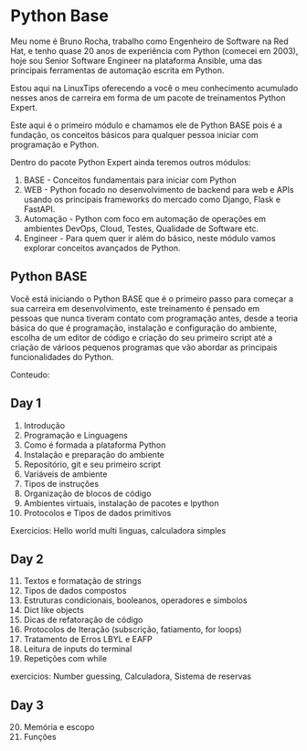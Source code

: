 # Python Base

Meu nome é Bruno Rocha, trabalho como Engenheiro de Software na Red Hat,
e tenho quase 20 anos de experiência com Python (comecei em 2003),
hoje sou Senior Software Engineer na plataforma Ansible, uma das principais
ferramentas de automação escrita em Python.

Estou aqui na LinuxTips oferecendo a você o meu conhecimento acumulado
nesses anos de carreira em forma de um pacote de treinamentos Python Expert.

Este aqui é o primeiro módulo e chamamos ele de Python BASE pois é a fundação,
os conceitos básicos para qualquer pessoa iniciar com programação e Python.

Dentro do pacote Python Expert ainda teremos outros módulos:

1. BASE - Conceitos fundamentais para iniciar com Python
2. WEB - Python focado no desenvolvimento de backend para web e APIs usando os 
   principais frameworks do mercado como Django, Flask e FastAPI.
3. Automação - Python com foco em automação de operações em ambientes
   DevOps, Cloud, Testes, Qualidade de Software etc.
4. Engineer - Para quem quer ir além do básico, neste módulo vamos
   explorar conceitos avançados de Python.


 ## Python BASE

 Você está iniciando o Python BASE que é o primeiro passo para começar
 a sua carreira em desenvolvimento, este treinamento é pensado em \
 pessoas que nunca tiveram contato com programação antes, desde a teoria
 básica do que é programação, instalação e configuração do ambiente, 
 escolha de um editor de código e criação do seu primeiro script até
 a criação de várioos pequenos programas que vão abordar as principais
 funcionalidades do Python.

 Conteudo:

## Day 1

1. Introdução 
2. Programação e Linguagens
3. Como é formada a plataforma Python
4. Instalação e preparação do ambiente
5. Repositório, git e seu primeiro script
6. Variáveis de ambiente
7. Tipos de instruções
8. Organização de blocos de código
9. Ambientes virtuais, instalação de pacotes e Ipython
10. Protocolos e Tipos de dados primitivos 


Exercicios: Hello world multi linguas, calculadora simples

## Day 2

11. Textos e formatação de strings
12. Tipos de dados compostos
13. Estruturas condicionais, booleanos, operadores e simbolos
14. Dict like objects
15. Dicas de refatoração de código
16. Protocolos de Iteração (subscrição, fatiamento, for loops)
17. Tratamento de Erros LBYL e EAFP
18. Leitura de inputs do terminal
19. Repetições com while

exercicios: Number guessing, Calculadora, Sistema de reservas

## Day 3

20. Memória e escopo
21. Funções

